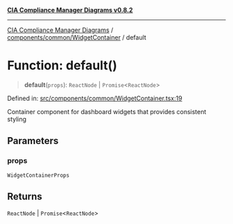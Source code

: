 [**CIA Compliance Manager Diagrams v0.8.2**](../../../../README.md)

***

[CIA Compliance Manager Diagrams](../../../../modules.md) / [components/common/WidgetContainer](../README.md) / default

# Function: default()

> **default**(`props`): `ReactNode` \| `Promise`\<`ReactNode`\>

Defined in: [src/components/common/WidgetContainer.tsx:19](https://github.com/Hack23/cia-compliance-manager/blob/423c5d261c747ade8ca2550e176aa05168b5a31e/src/components/common/WidgetContainer.tsx#L19)

Container component for dashboard widgets that provides consistent styling

## Parameters

### props

`WidgetContainerProps`

## Returns

`ReactNode` \| `Promise`\<`ReactNode`\>
